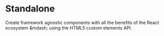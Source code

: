 # Standalone
Create framework agnostic components with all the benefits of the React ecosystem &amp;mdash; using the HTML5 custom elements API.

